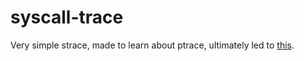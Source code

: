 # syscall-trace

Very simple strace, made to learn about ptrace, ultimately led to [this](https://github.com/Plaxtic/Lasm).

